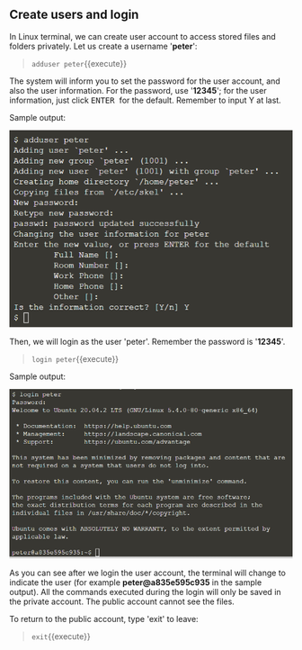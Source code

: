 ## Create users and login

In Linux terminal, we can create user account to access stored files and folders privately. Let us create a username '**peter**':
> `adduser peter`{{execute}}

The system will inform you to set the password for the user account, and also the user information. For the password, use '**12345**'; for the user information, just click <kbd> ENTER </kbd> for the default. Remember to input Y at last.

Sample output:

![Picture 1](./assets/pic1.png)

Then, we will login as the user 'peter'. Remember the password is '**12345**'.
> `login peter`{{execute}}

Sample output:

![Picture 2](./assets/pic2.png)

As you can see after we login the user account, the terminal will change to indicate the user (for example **peter@a835e595c935** in the sample output). All the commands executed during the login will only be saved in the private account. The public account cannot see the files.

To return to the public account, type 'exit' to leave:
> `exit`{{execute}}

<br/>
